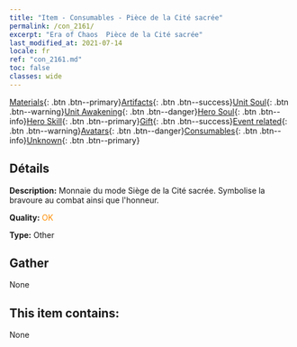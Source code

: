 ```yaml
---
title: "Item - Consumables - Pièce de la Cité sacrée"
permalink: /con_2161/
excerpt: "Era of Chaos  Pièce de la Cité sacrée"
last_modified_at: 2021-07-14
locale: fr
ref: "con_2161.md"
toc: false
classes: wide
---
```

 [Materials](/ItemsFR/){: .btn .btn--primary}[Artifacts](/ItemsFR/Artifacts/){: .btn .btn--success}[Unit Soul](/ItemsFR/UnitSoul/){: .btn .btn--warning}[Unit Awakening](/ItemsFR/UnitAwakening/){: .btn .btn--danger}[Hero Soul](/ItemsFR/HeroSoul/){: .btn .btn--info}[Hero Skill](/ItemsFR/HeroSkill/){: .btn .btn--primary}[Gift](/ItemsFR/Gift/){: .btn .btn--success}[Event related](/ItemsFR/Events/){: .btn .btn--warning}[Avatars](/ItemsFR/Avatars/){: .btn .btn--danger}[Consumables](/ItemsFR/Consumables/){: .btn .btn--info}[Unknown](/ItemsFR/Unknown/){: .btn .btn--primary}

## Détails
 **Description:** Monnaie du mode Siège de la Cité sacrée. Symbolise la bravoure au combat ainsi que l'honneur.

 **Quality:** <span style="color: #FF8C00">OK</span>

 **Type:** Other

## Gather

  None

## This item contains:

  None

